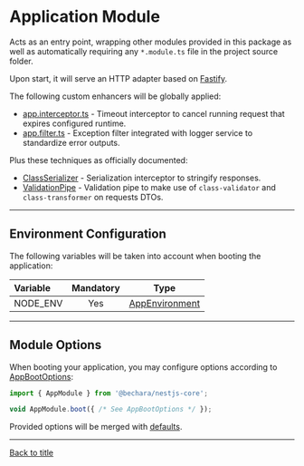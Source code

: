 # Application Module

Acts as an entry point, wrapping other modules provided in this package as well as automatically requiring any `*.module.ts` file in the project source folder.

Upon start, it will serve an HTTP adapter based on [Fastify](https://www.fastify.io/).

The following custom enhancers will be globally applied:

- [app.interceptor.ts](../../source/app/app.interceptor.ts) - Timeout interceptor to cancel running request that expires configured runtime.
- [app.filter.ts](../../source/app/app.filter.ts) - Exception filter integrated with logger service to standardize error outputs.

Plus these techniques as officially documented:

* [ClassSerializer](https://docs.nestjs.com/techniques/serialization#serialization) - Serialization interceptor to stringify responses.
* [ValidationPipe](https://docs.nestjs.com/techniques/validation#validation) - Validation pipe to make use of `class-validator` and `class-transformer` on requests DTOs.

---

## Environment Configuration

The following variables will be taken into account when booting the application:

Variable | Mandatory | Type
:--- | :---: | :---:
NODE_ENV | Yes | [AppEnvironment](source/app/app.enum/app.environment.ts)

---

## Module Options

When booting your application, you may configure options according to [AppBootOptions](../../source/app/app.interface.ts):

```ts
import { AppModule } from '@bechara/nestjs-core';

void AppModule.boot({ /* See AppBootOptions */ });
```

Provided options will be merged with [defaults](../../source/app/app.config.ts).

---

[Back to title](../../README.md)
